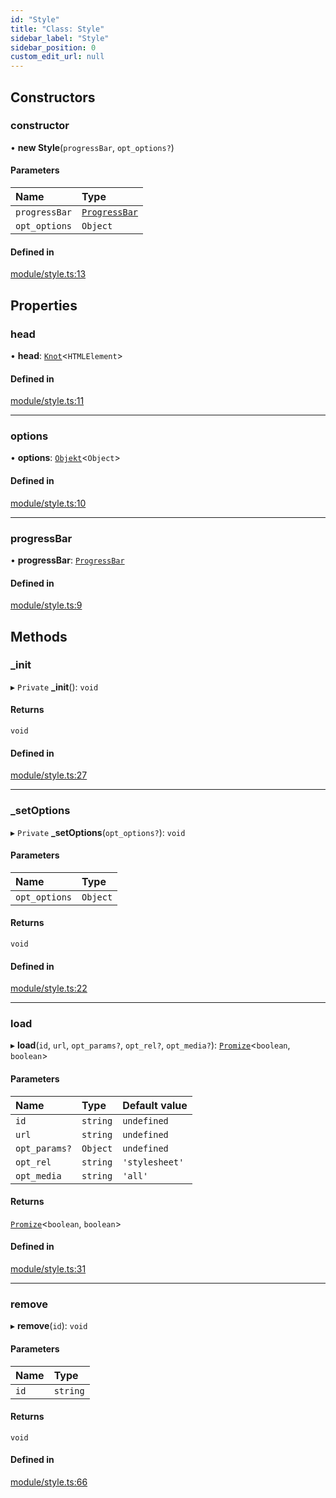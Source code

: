 ```yaml
---
id: "Style"
title: "Class: Style"
sidebar_label: "Style"
sidebar_position: 0
custom_edit_url: null
---
```


## Constructors

### constructor

• **new Style**(`progressBar`, `opt_options?`)

#### Parameters

| Name | Type |
| :------ | :------ |
| `progressBar` | [`ProgressBar`](ProgressBar.md) |
| `opt_options` | `Object` |

#### Defined in

[module/style.ts:13](https://github.com/siposdani87/sui-js/blob/ad456a5/src/module/style.ts#L13)

## Properties

### head

• **head**: [`Knot`](Knot.md)<`HTMLElement`\>

#### Defined in

[module/style.ts:11](https://github.com/siposdani87/sui-js/blob/ad456a5/src/module/style.ts#L11)

___

### options

• **options**: [`Objekt`](Objekt.md)<`Object`\>

#### Defined in

[module/style.ts:10](https://github.com/siposdani87/sui-js/blob/ad456a5/src/module/style.ts#L10)

___

### progressBar

• **progressBar**: [`ProgressBar`](ProgressBar.md)

#### Defined in

[module/style.ts:9](https://github.com/siposdani87/sui-js/blob/ad456a5/src/module/style.ts#L9)

## Methods

### \_init

▸ `Private` **_init**(): `void`

#### Returns

`void`

#### Defined in

[module/style.ts:27](https://github.com/siposdani87/sui-js/blob/ad456a5/src/module/style.ts#L27)

___

### \_setOptions

▸ `Private` **_setOptions**(`opt_options?`): `void`

#### Parameters

| Name | Type |
| :------ | :------ |
| `opt_options` | `Object` |

#### Returns

`void`

#### Defined in

[module/style.ts:22](https://github.com/siposdani87/sui-js/blob/ad456a5/src/module/style.ts#L22)

___

### load

▸ **load**(`id`, `url`, `opt_params?`, `opt_rel?`, `opt_media?`): [`Promize`](Promize.md)<`boolean`, `boolean`\>

#### Parameters

| Name | Type | Default value |
| :------ | :------ | :------ |
| `id` | `string` | `undefined` |
| `url` | `string` | `undefined` |
| `opt_params?` | `Object` | `undefined` |
| `opt_rel` | `string` | `'stylesheet'` |
| `opt_media` | `string` | `'all'` |

#### Returns

[`Promize`](Promize.md)<`boolean`, `boolean`\>

#### Defined in

[module/style.ts:31](https://github.com/siposdani87/sui-js/blob/ad456a5/src/module/style.ts#L31)

___

### remove

▸ **remove**(`id`): `void`

#### Parameters

| Name | Type |
| :------ | :------ |
| `id` | `string` |

#### Returns

`void`

#### Defined in

[module/style.ts:66](https://github.com/siposdani87/sui-js/blob/ad456a5/src/module/style.ts#L66)
